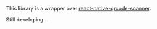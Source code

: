 This library is a wrapper over [react-native-qrcode-scanner](https://github.com/moaazsidat/react-native-qrcode-scanner).

Still developing...

